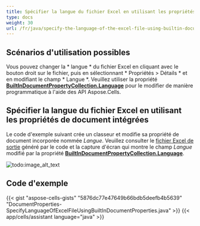 ```yaml
---
title: Spécifier la langue du fichier Excel en utilisant les propriétés de document intégrées
type: docs
weight: 30
url: /fr/java/specify-the-language-of-the-excel-file-using-builtin-document-properties/
---
```


## **Scénarios d'utilisation possibles**

Vous pouvez changer la * langue * du fichier Excel en cliquant avec le bouton droit sur le fichier, puis en sélectionnant * Propriétés > Détails * et en modifiant le champ * Langue *. Veuillez utiliser la propriété [**BuiltInDocumentPropertyCollection.Language**](https://reference.aspose.com/cells/java/com.aspose.cells/builtindocumentpropertycollection#Language) pour le modifier de manière programmatique à l'aide des API Aspose.Cells.

## **Spécifier la langue du fichier Excel en utilisant les propriétés de document intégrées**

Le code d'exemple suivant crée un classeur et modifie sa propriété de document incorporée nommée *Langue*. Veuillez consulter le [fichier Excel de sortie](outputSpecifyLanguageOfExcelFile.xlsx) généré par le code et la capture d'écran qui montre le champ *Langue* modifié par la propriété [**BuiltInDocumentPropertyCollection.Language**](https://reference.aspose.com/cells/java/com.aspose.cells/builtindocumentpropertycollection#Language).

![todo:image_alt_text](specify-the-language-of-the-excel-file-using-builtin-document-properties_1.png)

## **Code d'exemple**

{{< gist "aspose-cells-gists" "5876dc77e47649b66bdb5deefb4b5639" "DocumentProperties-SpecifyLanguageOfExcelFileUsingBuiltInDocumentProperties.java" >}}
{{< app/cells/assistant language="java" >}}
